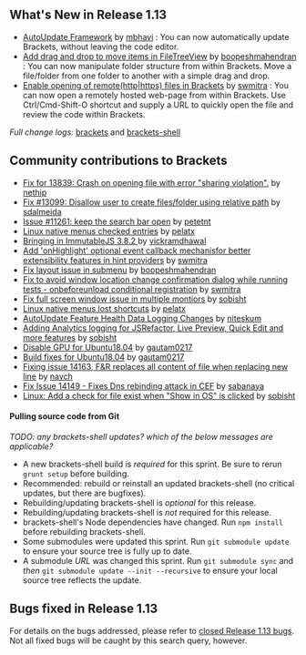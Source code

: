 What's New in Release 1.13
-------------------------
* [AutoUpdate Framework](https://github.com/brackets-cont/brackets/pull/14177) by [mbhavi](https://github.com/mbhavi) : You can now automatically update Brackets, without leaving the code editor.
* [Add drag and drop to move items in FileTreeView](https://github.com/brackets-cont/brackets/pull/13546) by [boopeshmahendran](https://github.com/boopeshmahendran) : You can now manipulate folder structure from within Brackets. Move a file/folder from one folder to another with a simple drag and drop.
* [Enable opening of remote(http|https) files in Brackets](https://github.com/brackets-cont/brackets/pull/14153) by [swmitra](https://github.com/swmitra) : You can now open a remotely hosted web-page from within Brackets. Use Ctrl/Cmd-Shift-O shortcut and supply a URL to quickly open the file and review the code within Brackets.


_Full change logs:_ [brackets](https://github.com/brackets-cont/brackets/compare/release-1.12...release-1.13#commits_bucket) and [brackets-shell](https://github.com/brackets-cont/brackets-shell/compare/release-1.12...release-1.13#commits_bucket)

Community contributions to Brackets
-----------------------------------

* [Fix for 13839: Crash on opening file with error "sharing violation".](https://github.com/brackets-cont/brackets-shell/pull/635) by [nethip](https://github.com/nethip)
* [Fix #13099: Disallow user to create files/folder using relative path](https://github.com/brackets-cont/brackets/pull/13256) by [sdalmeida](https://github.com/sdalmeida)
* [Issue #11261: keep the search bar open](https://github.com/brackets-cont/brackets/pull/14141) by [petetnt](https://github.com/petetnt)
* [Linux native menus checked entries](https://github.com/brackets-cont/brackets-shell/pull/633) by [pelatx](https://github.com/pelatx)
* [Bringing in ImmutableJS 3.8.2 ](https://github.com/brackets-cont/brackets/pull/14168) by [vickramdhawal](https://github.com/vickramdhawal)
* [Add 'onHighlight' optional event callback mechanisfor better extensibility features in hint providers](https://github.com/brackets-cont/brackets/pull/14140) by [swmitra](https://github.com/swmitra)
* [Fix layout issue in submenu](https://github.com/brackets-cont/brackets/pull/14073) by [boopeshmahendran](https://github.com/boopeshmahendran)
* [Fix to avoid window location change confirmation dialog while running tests - onbeforeunload conditional registration](https://github.com/brackets-cont/brackets/pull/14169) by [swmitra](https://github.com/swmitra)
* [Fix full screen window issue in multiple montiors](https://github.com/brackets-cont/brackets-shell/pull/638) by [sobisht](https://github.com/sobisht)
* [Linux native menus lost shortcuts](https://github.com/brackets-cont/brackets-shell/pull/637) by [pelatx](https://github.com/pelatx)
* [AutoUpdate Feature Health Data Logging Changes](https://github.com/brackets-cont/brackets-shell/pull/639) by [niteskum](https://github.com/niteskum)
* [Adding Analytics logging for JSRefactor, Live Preview, Quick Edit and more features](https://github.com/brackets-cont/brackets/pull/14253) by [sobisht](https://github.com/sobisht)
* [Disable GPU for Ubuntu18.04](https://github.com/brackets-cont/brackets-shell/pull/648) by [gautam0217](https://github.com/gautam0217)
* [Build fixes for Ubuntu18.04](https://github.com/brackets-cont/brackets-shell/pull/649) by [gautam0217](https://github.com/gautam0217)
* [Fixing issue 14163, F&R replaces all content of file when replacing new line](https://github.com/brackets-cont/brackets/pull/14175) by [navch](https://github.com/navch)
* [Fix Issue 14149 - Fixes Dns rebinding attack in CEF](https://github.com/brackets-cont/brackets-shell/pull/651) by [sabanaya](https://github.com/sabanaya)
* [Linux: Add a check for file exist when "Show in OS" is clicked](https://github.com/brackets-cont/brackets-shell/pull/650) by [sobisht](https://github.com/sobisht)


#### Pulling source code from Git
_TODO: any brackets-shell updates? which of the below messages are applicable?_

* A new brackets-shell build is _required_ for this sprint. Be sure to rerun `grunt setup` before building.
* Recommended: rebuild or reinstall an updated brackets-shell (no critical updates, but there are bugfixes).
* Rebuilding/updating brackets-shell is _optional_ for this release.
* Rebuilding/updating brackets-shell is _not_ required for this release.
* brackets-shell's Node dependencies have changed. Run `npm install` before rebuilding brackets-shell.
* Some submodules were updated this sprint. Run `git submodule update` to ensure your source tree is fully up to date.
* A submodule _URL_ was changed this sprint. Run `git submodule sync` and _then_ `git submodule update --init --recursive` to ensure your local source tree reflects the update.


Bugs fixed in Release 1.13
-------------------------
For details on the bugs addressed, please refer to [closed Release 1.13 bugs](https://github.com/brackets-cont/brackets/issues?q=is%3Aclosed+milestone%3A%22Release+1.13%22). Not all fixed bugs will be caught by this search query, however.